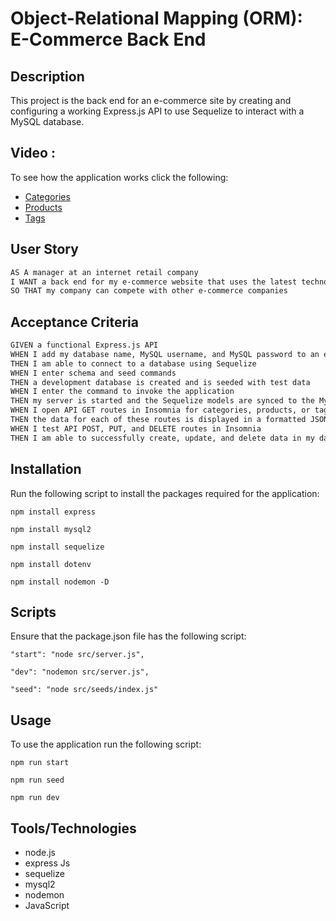 # Object-Relational Mapping (ORM): E-Commerce Back End

## Description

This project is the back end for an e-commerce site by creating and configuring a working Express.js API to use Sequelize to interact with a MySQL database.

## Video :

To see how the application works click the following:

- <a href='https://drive.google.com/file/d/1olYhwqL7l6MGR6DnwRq9S2GOkhSUsGPe/view?usp=sharing'> Categories</a>
- <a href='https://drive.google.com/file/d/1-fTBCsefklvPdAGbQFu5ys-gRgjl49UC/view?usp=sharing'> Products</a>
- <a href='https://drive.google.com/file/d/10XNxExuhT2D2PD06F3igekRLhctNjkVz/view?usp=sharing'> Tags</a>

## User Story

```md
AS A manager at an internet retail company
I WANT a back end for my e-commerce website that uses the latest technologies
SO THAT my company can compete with other e-commerce companies
```

## Acceptance Criteria

```md
GIVEN a functional Express.js API
WHEN I add my database name, MySQL username, and MySQL password to an environment variable file
THEN I am able to connect to a database using Sequelize
WHEN I enter schema and seed commands
THEN a development database is created and is seeded with test data
WHEN I enter the command to invoke the application
THEN my server is started and the Sequelize models are synced to the MySQL database
WHEN I open API GET routes in Insomnia for categories, products, or tags
THEN the data for each of these routes is displayed in a formatted JSON
WHEN I test API POST, PUT, and DELETE routes in Insomnia
THEN I am able to successfully create, update, and delete data in my database
```

## Installation

Run the following script to install the packages required for the application:

```
npm install express

npm install mysql2

npm install sequelize

npm install dotenv

npm install nodemon -D

```

## Scripts

Ensure that the package.json file has the following script:

```
"start": "node src/server.js",

"dev": "nodemon src/server.js",

"seed": "node src/seeds/index.js"

```

## Usage

To use the application run the following script:

```
npm run start

npm run seed

npm run dev

```

## Tools/Technologies

- node.js
- express Js
- sequelize
- mysql2
- nodemon
- JavaScript
